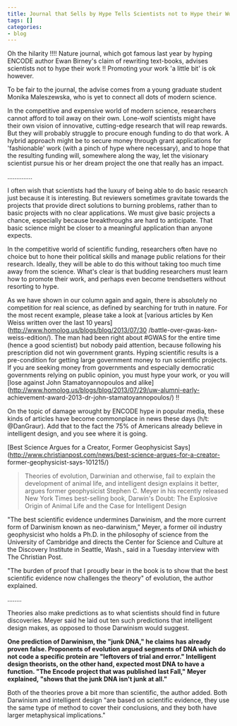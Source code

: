 ```yaml
---
title: Journal that Sells by Hype Tells Scientists not to Hype their Work
tags: []
categories:
- blog
---
```

Oh the hilarity !!!! Nature journal, which got famous last year by hyping
ENCODE author Ewan Birney's claim of rewriting text-books, advises scientists
not to hype their work !! Promoting your work 'a little bit' is ok however.
<!--more-->

To be fair to the journal, the advise comes from a young graduate student
Monika Maleszewska, who is yet to connect all dots of modern science.

>

In the competitive and expensive world of modern science, researchers cannot
afford to toil away on their own. Lone-wolf scientists might have their own
vision of innovative, cutting-edge research that will reap rewards. But they
will probably struggle to procure enough funding to do that work. A hybrid
approach might be to secure money through grant applications for 'fashionable'
work (with a pinch of hype where necessary), and to hope that the resulting
funding will, somewhere along the way, let the visionary scientist pursue his
or her dream project the one that really has an impact.

..............

I often wish that scientists had the luxury of being able to do basic research
just because it is interesting. But reviewers sometimes gravitate towards the
projects that provide direct solutions to burning problems, rather than to
basic projects with no clear applications. We must give basic projects a
chance, especially because breakthroughs are hard to anticipate. That basic
science might be closer to a meaningful application than anyone expects.

In the competitive world of scientific funding, researchers often have no
choice but to hone their political skills and manage public relations for
their research. Ideally, they will be able to do this without taking too much
time away from the science. What's clear is that budding researchers must
learn how to promote their work, and perhaps even become trendsetters without
resorting to hype.

As we have shown in our column again and again, there is absolutely no
competition for real science, as defined by searching for truth in nature. For
the most recent example, please take a look at [various articles by Ken Weiss
written over the last 10 years](http://www.homolog.us/blogs/blog/2013/07/30
/battle-over-gwas-ken-weiss-edition/). The man had been right about #GWAS for
the entire time (hence a good scientist) but nobody paid attention, because
following his prescription did not win government grants. Hyping scientific
results is a pre-condition for getting large government money to run
scientific projects. If you are seeking money from governments and especially
democratic governments relying on public opinion, you must hype your work, or
you will [lose against John Stamatoyannopoulos and
alike](http://www.homolog.us/blogs/blog/2013/07/29/uw-alumni-early-
achievement-award-2013-dr-john-stamatoyannopoulos/) !!

On the topic of damage wrought by ENCODE hype in popular media, these kinds of
articles have become commonplace in news these days (h/t: @DanGraur). Add that
to the fact the 75% of Americans already believe in intelligent design, and
you see where it is going.

[Best Science Argues for a Creator, Former Geophysicist
Says](http://www.christianpost.com/news/best-science-argues-for-a-creator-
former-geophysicist-says-101215/)

> Theories of evolution, Darwinian and otherwise, fail to explain the
development of animal life, and intelligent design explains it better, argues
former geophysicist Stephen C. Meyer in his recently released New York Times
best-selling book, Darwin's Doubt: The Explosive Origin of Animal Life and the
Case for Intelligent Design

"The best scientific evidence undermines Darwinism, and the more current form
of Darwinism known as neo-darwinism," Meyer, a former oil industry
geophysicist who holds a Ph.D. in the philosophy of science from the
University of Cambridge and directs the Center for Science and Culture at the
Discovery Institute in Seattle, Wash., said in a Tuesday interview with The
Christian Post.

"The burden of proof that I proudly bear in the book is to show that the best
scientific evidence now challenges the theory" of evolution, the author
explained.

........

Theories also make predictions as to what scientists should find in future
discoveries. Meyer said he laid out ten such predictions that intelligent
design makes, as opposed to those Darwinism would suggest.

**One prediction of Darwinism, the "junk DNA," he claims has already proven false. Proponents of evolution argued segments of DNA which do not code a specific protein are "leftovers of trial and error." Intelligent design theorists, on the other hand, expected most DNA to have a function. "The Encode project that was published last Fall," Meyer explained, "shows that the junk DNA isn't junk at all."**

Both of the theories prove a bit more than scientific, the author added. Both
Darwinism and intelligent design "are based on scientific evidence, they use
the same type of method to cover their conclusions, and they both have larger
metaphysical implications."


